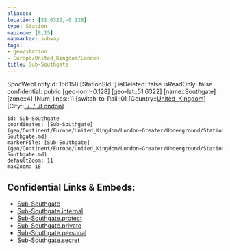 ```yaml
---
aliases: 
location: [51.6322,-0.128]
type: Station 
mapzoom: [8,15] 
mapmarker: subway 
tags:
- geo/station
- Europe/United_Kingdom/London
title: Sub-Southgate
---
```

SpocWebEntityId: 156158
[StationSId::]
isDeleted: false
isReadOnly: false
confidential: public
[geo-lon::-0.128]
[geo-lat::51.6322]
[name::Southgate]
[zone::4]
[Num_lines::1]
[switch-to-Rail::0]
[Country::[United_Kingdom](geo/Continent/Europe/United_Kingdom.md)]
[City::[../../../London](../../../London)]


```leaflet
id: Sub-Southgate
coordinates: [Sub-Southgate](geo/Continent/Europe/United_Kingdom/London~Greater/Underground/Station/Sub-Southgate.md)
markerFile: [Sub-Southgate](geo/Continent/Europe/United_Kingdom/London~Greater/Underground/Station/Sub-Southgate.md)
defaultZoom: 11 
maxZoom: 18
```


## Confidential Links & Embeds: 
- [Sub-Southgate](../../../../../../../../_public/geo/Continent/Europe/United_Kingdom/London~Greater/Underground/Station/Sub-Southgate.md) 
- [Sub-Southgate.internal](../../../../../../../../_internal/geo/Continent/Europe/United_Kingdom/London~Greater/Underground/Station/Sub-Southgate.internal.md) 
- [Sub-Southgate.protect](../../../../../../../../_protect/geo/Continent/Europe/United_Kingdom/London~Greater/Underground/Station/Sub-Southgate.protect.md) 
- [Sub-Southgate.private](../../../../../../../../_private/geo/Continent/Europe/United_Kingdom/London~Greater/Underground/Station/Sub-Southgate.private.md) 
- [Sub-Southgate.personal](../../../../../../../../_personal/geo/Continent/Europe/United_Kingdom/London~Greater/Underground/Station/Sub-Southgate.personal.md) 
- [Sub-Southgate.secret](../../../../../../../../_secret/geo/Continent/Europe/United_Kingdom/London~Greater/Underground/Station/Sub-Southgate.secret.md) 
